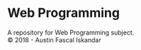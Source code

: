 # Web Programming
A repository for Web Programming subject.<br/>
&COPY; 2018 - Austin Fascal Iskandar
